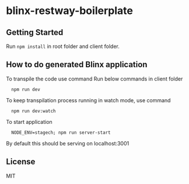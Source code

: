 # blinx-restway-boilerplate

## Getting Started

Run ```npm install``` in root folder and client folder.

## How to do generated Blinx application
To transpile the code use command
Run below commands in client folder
```
  npm run dev
```

To keep transpilation process running in watch mode, use command
```
  npm run dev:watch
```

To start application
```
  NODE_ENV=stagech; npm run server-start
```
By default this should be serving on localhost:3001

## License

MIT
